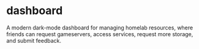 # dashboard
A modern dark-mode dashboard for managing homelab resources, where friends can request gameservers, access services, request more storage, and submit feedback.
